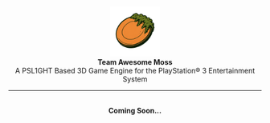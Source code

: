 <p align="center">
	<img src="./ICON0.png" alt="logo" width="100">
	<br>
<b style="font-size: 25">Team Awesome Moss</b>
<br>
A PSL1GHT Based 3D Game Engine for the PlayStation® 3 Entertainment System
<hr>
</p>

<br>

<center><b style="font-size: 25">Coming Soon...</b></center>